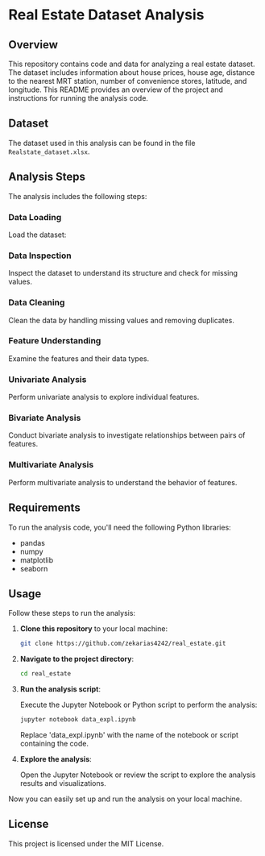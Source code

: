 # Real Estate Dataset Analysis

## Overview

This repository contains code and data for analyzing a real estate dataset. The dataset includes information about house prices, house age, distance to the nearest MRT station, number of convenience stores, latitude, and longitude. This README provides an overview of the project and instructions for running the analysis code.

## Dataset

The dataset used in this analysis can be found in the file `Realstate_dataset.xlsx`.

## Analysis Steps

The analysis includes the following steps:

### Data Loading

Load the dataset:

### Data Inspection

Inspect the dataset to understand its structure and check for missing values.

### Data Cleaning

Clean the data by handling missing values and removing duplicates.

### Feature Understanding

Examine the features and their data types.

### Univariate Analysis

Perform univariate analysis to explore individual features.

### Bivariate Analysis

Conduct bivariate analysis to investigate relationships between pairs of features.

### Multivariate Analysis

Perform multivariate analysis to understand the behavior of features.

## Requirements

To run the analysis code, you'll need the following Python libraries:

- pandas
- numpy
- matplotlib
- seaborn

## Usage

Follow these steps to run the analysis:

1. **Clone this repository** to your local machine:

    ```bash
    git clone https://github.com/zekarias4242/real_estate.git
    ```

2. **Navigate to the project directory**:

    ```bash
    cd real_estate
    ```


3. **Run the analysis script**:

    Execute the Jupyter Notebook or Python script to perform the analysis:

    ```bash
    jupyter notebook data_expl.ipynb
    ```

    Replace 'data_expl.ipynb' with the name of the notebook or script containing the code.

4. **Explore the analysis**:

    Open the Jupyter Notebook or review the script to explore the analysis results and visualizations.

Now you can easily set up and run the analysis on your local machine.
## License

This project is licensed under the MIT License.
